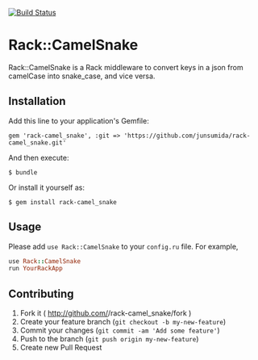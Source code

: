 [![Build Status](https://travis-ci.org/junsumida/rack-camel_snake.svg?branch=master)](https://travis-ci.org/junsumida/rack-camel_snake)

# Rack::CamelSnake

Rack::CamelSnake is a Rack middleware to convert keys in a json from camelCase into snake_case, and vice versa.

## Installation

Add this line to your application's Gemfile:

    gem 'rack-camel_snake', :git => 'https://github.com/junsumida/rack-camel_snake.git'

And then execute:

    $ bundle

Or install it yourself as:

    $ gem install rack-camel_snake

## Usage

Please add `use Rack::CamelSnake` to your `config.ru` file. For example, 

```ruby
use Rack::CamelSnake
run YourRackApp
```

## Contributing

1. Fork it ( http://github.com/<my-github-username>/rack-camel_snake/fork )
2. Create your feature branch (`git checkout -b my-new-feature`)
3. Commit your changes (`git commit -am 'Add some feature'`)
4. Push to the branch (`git push origin my-new-feature`)
5. Create new Pull Request
